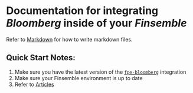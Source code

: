 # Documentation for integrating *Bloomberg* inside of your *Finsemble*
Refer to [Markdown](http://daringfireball.net/projects/markdown/) for how to write markdown files.
## Quick Start Notes:
1. Make sure you have the latest version of the [`fpe-bloomberg`](https://github.com/ChartIQ/fpe-bloomberg) integration
2. Make sure your Finsemble environment is up to date
3. Refer to [Articles](articles/intro.html)
